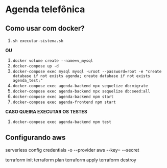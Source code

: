 # Agenda telefônica

## Como usar com docker?

1. `sh executar-sistema.sh`

**OU**

1. `docker volume create --name=v_mysql`
1. `docker-compose up -d`
1. `docker-compose exec mysql mysql -uroot --password=root -e "create database if not exists agenda; create database if not exists agenda_test;"`
1. `docker-compose exec agenda-backend npx sequelize db:migrate`
1. `docker-compose exec agenda-backend npx sequelize db:seed:all`
1. `docker-compose exec agenda-backend npm start`
1. `docker-compose exec agenda-frontend npm start`

**CASO QUEIRA EXECUTAR OS TESTES**

1. `docker-compose exec agenda-backend npm test`

## Configurando aws

serverless config credentials -o --provider aws --key= --secret 

terraform init
terraform plan
terraform apply
terraform destroy
